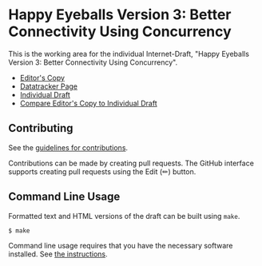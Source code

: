# Happy Eyeballs Version 3: Better Connectivity Using Concurrency

This is the working area for the individual Internet-Draft, "Happy Eyeballs Version 3: Better Connectivity Using Concurrency".

* [Editor's Copy](https://tfpauly.github.io/draft-happy-eyeballs-v3/#go.draft-pauly-happy-happyeyeballs-v3.html)
* [Datatracker Page](https://datatracker.ietf.org/doc/draft-pauly-happy-happyeyeballs-v3)
* [Individual Draft](https://datatracker.ietf.org/doc/html/draft-pauly-happy-happyeyeballs-v3)
* [Compare Editor's Copy to Individual Draft](https://tfpauly.github.io/draft-happy-eyeballs-v3/#go.draft-pauly-happy-happyeyeballs-v3.diff)


## Contributing

See the
[guidelines for contributions](https://github.com/tfpauly/draft-happy-eyeballs-v3/blob/main/CONTRIBUTING.md).

Contributions can be made by creating pull requests.
The GitHub interface supports creating pull requests using the Edit (✏) button.


## Command Line Usage

Formatted text and HTML versions of the draft can be built using `make`.

```sh
$ make
```

Command line usage requires that you have the necessary software installed.  See
[the instructions](https://github.com/martinthomson/i-d-template/blob/main/doc/SETUP.md).

